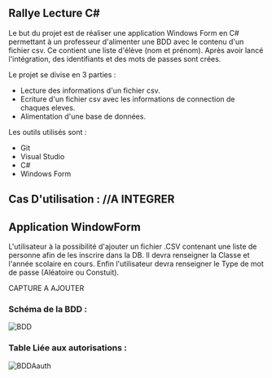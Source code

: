 ## Rallye Lecture C#

Le but du projet est de réaliser une application Windows Form en C# permettant à un professeur d'alimenter une BDD avec le contenu d'un fichier csv. Ce contient une liste d'élève (nom et prénom). Après avoir lancé l'intégration, des identifiants et des mots de passes sont crées.

Le projet se divise en 3 parties :

* Lecture des informations d'un fichier csv.
* Ecriture d'un fichier csv avec les informations de connection de chaques eleves.
* Alimentation d'une base de données.

Les outils utilisés sont :

* Git
* Visual Studio
* C#
* Windows Form

## Cas D'utilisation : //A INTEGRER

## Application WindowForm

L'utilisateur à la possibilité d'ajouter un fichier .CSV contenant une liste de personne afin de les inscrire dans la DB.
Il devra renseigner la Classe  et l'année scolaire en cours.
Enfin l'utilisateur devra renseigner le Type de mot de passe (Aléatoire ou Constuit).


CAPTURE A AJOUTER 


### Schéma de la BDD : 

![BDD](https://image.noelshack.com/fichiers/2020/49/1/1606767722-schemadbrallyelecture.png)

### Table Liée aux autorisations : 

![BDDAauth](https://image.noelshack.com/fichiers/2020/49/1/1606768029-schemadbaauth.png)
